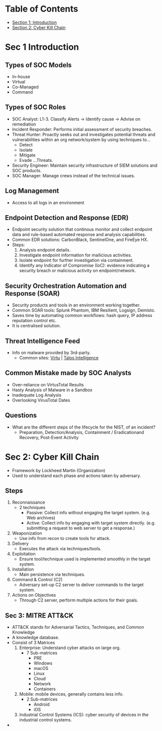 # Table of Contents
- [Section 1: Introduction](#sec-1-introduction)
- [Section 2: Cyber Kill Chain](#sec-2-cyber-kill-chain)

# Sec 1 Introduction
## Types of SOC Models
- In-house
- Virtual
- Co-Managed
- Command
## Types of SOC Roles
- SOC Analyst: L1-3. Classify Alerts -> Identify cause -> Advise on remediation
- Incident Responder: Performs initial assessment of security breaches.
- Threat Hunter: Proactly seeks out and investigates potential threats and vulnerabilities within an org network/system by using techniques to...
    - Detect
    - Isolate
    - Mitigate
    - Evade
      ...Threats.
- Security Engineer: Maintain security infrastructure of SIEM solutions and SOC products.
- SOC Manager: Manage crews instead of the technical issues.
## Log Management
- Access to all logs in an environment
## Endpoint Detection and Response (EDR)
- Endpoint security solution that continous monitor and collect endpoint data and rule-based automated response and analysis capabilities.
- Common EDR solutions: CarbonBlack, SentinelOne, and FireEye HX.
- Steps:
  1. Analysis endpoint details.
  2. Investigate endpoint information for mailicious activities.
  3. Isolate endpoint for further investigation via containment.
  4. Identify any Indicator of Compromise (IoC): evidence indicating a security breach or malicious activity on endpoint/network.
## Security Orchestration Automation and Response (SOAR)
- Security products and tools in an environment working together.
- Common SOAR tools: Splunk Phantom, IBM Resilient, Logsign, Demisto.
- Saves time by automating common workflows: hash query, IP address reputation control etc.
- It is centralised solution.
## Threat Intelligence Feed
- Info on malware provided by 3rd-party.
  - Common sites: [Virtu](https://www.virustotal.com/) | [Talos Intelligence](https://talosintelligence.com/)
## Common Mistake made by SOC Analysts
- Over-reliance on VirtusTotal Results
- Hasty Analysis of Malware in a Sandbox
- Inadequate Log Analysis
- Overlooking VirusTotal Dates
## Questions
- What are the different steps of the lifecycle for the NIST, of an incident?
  - Preparation, Detection/Analysis, Containment / Eradicationand Recovery, Post-Event Activity

# Sec 2: Cyber Kill Chain
- Framework by Lockheed Martin (Organization)
- Used to understand each phase and actions taken by adversary.
## Steps
1. Reconnaissance
   - 2 techniques
     - Passive: Collect info without engaging the target system. (e.g. Web archives)
     - Active: Collect info by engaging with target system directly. (e.g. submitting a request to web server to get a response.)
2. Weaponization
   - Use info from recon to create tools for attack.
3. Delivery
   - Executes the attack via techniques/tools.
4. Exploitation
   - Ensure tool/technique used is implemented smoothly in the target system.
5. Installation
    - Main persistence via techniques.
6. Command & Control (C2)
   - Adversary set-up C2 server to deliver commands to the target system.
7. Actions on Objectives
   - Through C2 server, perform multiple actions for their goals.

## Sec 3: MITRE ATT&CK
- ATT&CK stands for Adversarial Tactics, Techniques, and Common Knowledge
- A knowledge database.
- Consist of 3 Matrices
  1. Enterprise: Understand cyber attacks on large org.
     - 7 Sub-matrices
       - PRE
       - Windows
       - macOS
       - Linux
       - Cloud
       - Network
       - Containers
  2. Mobile: mobile devices, generally contains less info.
     - 2 Sub-matrices
       - Android
       - iOS
  4. Industrial Control Systems (ICS): cyber security of devices in the industrial control systems.
- 



